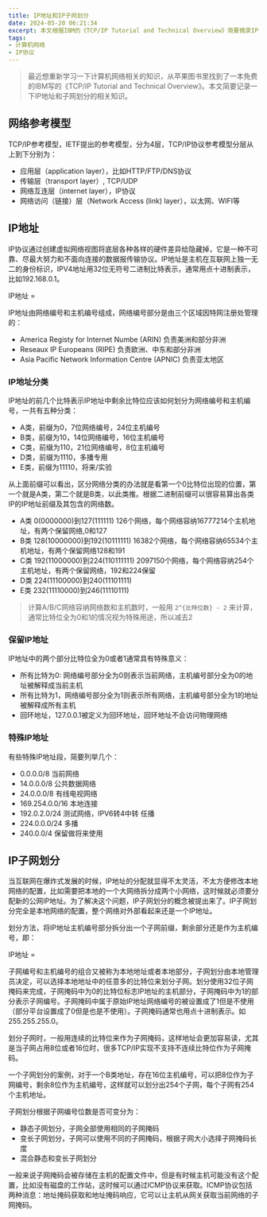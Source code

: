 ```yaml
---
title: IP地址和IP子网划分
date: 2024-05-20 06:21:34
excerpt: 本文根据IBM的《TCP/IP Tutorial and Technical Overview》简要摘录IP地址和IP地址子网划分相关知识
tags:
- 计算机网络
- IP协议
---
```


> 最近想重新学习一下计算机网络相关的知识，从苹果图书里找到了一本免费的IBM写的《TCP/IP Tutorial and Technical Overview》。本文简要记录一下IP地址和子网划分的相关知识。

## 网络参考模型

TCP/IP参考模型，IETF提出的参考模型，分为4层，TCP/IP协议参考模型分层从上到下分别为：

- 应用层（application layer），比如HTTP/FTP/DNS协议
- 传输层（transport layer）, TCP/UDP
- 网络互连层（internet layer），IP协议
- 网络访问（链接）层（Network Access (link) layer），以太网、WIFI等

## IP地址

IP协议通过创建虚拟网络视图将底层各种各样的硬件差异给隐藏掉，它是一种不可靠、尽最大努力和不面向连接的数据报传输协议。IP地址是主机在互联网上独一无二的身份标识，IPV4地址用32位无符号二进制比特表示，通常用点十进制表示，比如192.168.0.1。

IP地址 = <Network Number><Host Number>

IP地址由网络编号和主机编号组成，网络编号部分是由三个区域因特网注册处管理的：

- America Registy for Internet Numbe (ARIN) 负责美洲和部分非洲
- Reseaux IP Europeans (RIPE) 负责欧洲、中东和部分非洲
- Asia Pacific Network Information Centre (APNIC) 负责亚太地区

### IP地址分类

IP地址的前几个比特表示IP地址中剩余比特位应该如何划分为网络编号和主机编号，一共有五种分类：

- A类，前缀为0，7位网络编号，24位主机编号
- B类，前缀为10，14位网络编号，16位主机编号
- C类，前缀为110，21位网络编号，8位主机编号
- D类，前缀为1110，多播专用
- E类，前缀为11110，将来/实验

从上面前缀可以看出，区分网络分类的办法就是看第一个0比特位出现的位置，第一个就是A类，第二个就是B类，以此类推。根据二进制前缀可以很容易算出各类IP的IP地址前缀及其包含的网络数。

- A类 0(0000000)到127(111111) 126个网络，每个网络容纳16777214个主机地址，有两个保留网络,0和127
- B类 128(10000000)到192(10111111) 16382个网络，每个网络容纳65534个主机地址，有两个保留网络128和191
- C类 192(11000000)到224(110111111) 2097150个网络，每个网络容纳254个主机地址，有两个保留网络，192和224保留
- D类 224(11100000)到240(11101111)
- E类 232(11110000)到246(11110111)

> 计算A/B/C网络容纳网络数和主机数时，一般用 `2^{比特位数} - 2` 来计算，通常比特位全为0和1的情况视为特殊用途，所以减去2

### 保留IP地址

IP地址中的两个部分比特位全为0或者1通常具有特殊意义：

- 所有比特为0: 网络编号部分全为0则表示当前网络，主机编号部分全为0的地址被解释成当前主机
- 所有比特为1，网络编号部分全为1则表示所有网络，主机编号部分全为1的地址被解释成所有主机
- 回环地址，127.0.0.1被定义为回环地址，回环地址不会访问物理网络

### 特殊IP地址

有些特殊IP地址段，简要列举几个：

- 0.0.0.0/8 当前网络
- 14.0.0.0/8 公共数据网络
- 24.0.0.0/8 有线电视网络
- 169.254.0.0/16 本地连接
- 192.0.2.0/24 测试网络，IPV6转4中转 任播
- 224.0.0.0/24 多播
- 240.0.0/4 保留做将来使用

## IP子网划分

当互联网在爆炸式发展的时候，IP地址的分配就显得不太灵活，不太方便修改本地网络的配置，比如需要把本地的一个大网络拆分成两个小网络，这时候就必须要分配新的公网IP地址。为了解决这个问题，IP子网划分的概念被提出来了。IP子网划分完全是本地网络的配置，整个网络对外部看起来还是一个IP地址。

划分方法，将IP地址主机编号部分拆分出一个子网前缀，剩余部分还是作为主机编号，即：

IP地址 =  <Network Number><Subnet Number><Host Number>

子网编号和主机编号的组合又被称为本地地址或者本地部分，子网划分由本地管理员决定，可以选择本地地址中的任意多的比特位来划分子网。划分使用32位子网掩码来完成，子网掩码中为0的比特位标志IP地址的主机部分，子网掩码中为1的部分表示子网编号。子网掩码中属于原始IP地址网络编号的被设置成了1但是不使用（部分平台设置成了0但是也是不使用）。子网掩码通常也用点十进制表示。如255.255.255.0。

划分子网时，一般用连续的比特位来作为子网掩码，这样地址会更加容易读，尤其是当子网占用8位或者16位时，很多TCP/IP实现不支持不连续比特位作为子网掩码。

一个子网划分的案例，对于一个B类地址，存在16位主机编号，可以把8位作为子网编号，剩余8位作为主机编号，这样就可以划分出254个子网，每个子网有254个主机地址。

子网划分根据子网编号位数是否可变分为：

- 静态子网划分，子网全部使用相同的子网掩码
- 变长子网划分，子网可以使用不同的子网掩码，根据子网大小选择子网掩码长度
- 混合静态和变长子网划分

一般来说子网掩码会被存储在主机的配置文件中，但是有时候主机可能没有这个配置，比如没有磁盘的工作站，这时候可以通过ICMP协议来获取。ICMP协议包括两种消息：地址掩码获取和地址掩码响应，它可以让主机从网关获取当前网络的子网掩码。